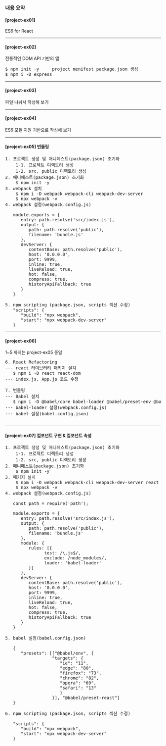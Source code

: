 ### 내용 요약

#### [project-ex01]
ES6 for React

- - -

#### [project-ex02]
   전통적인 DOM API 기반의 앱
<pre>
$ npm init -y     project menifest package.json 생성
$ npm i -D express
</pre>

- - -

#### [project-ex03]
   파일 나눠서 작성해 보기

- - -

#### [project-ex04]
   ES6 모듈 지원 기반으로 작성해 보기

- - -

#### [project-ex05] 번들링 
<pre>
1. 프로젝트 생성 및 매니페스트(package.json) 초기화
    1-1. 프로젝트 디렉토리 생성
    1-2. src, public 디렉토리 생성
2. 매니페스트(package.json) 초기화
    $ npm init -y
3. webpack 설치
    $ npm i -D webpack webpack-cli webpack-dev-server
    $ npx webpack -v
4. webpack 설정(webpack.config.js)

   module.exports = {
      entry: path.resolve('src/index.js'),
      output: {
         path: path.resolve('public'),
         filename: 'bundle.js'
      },
      devServer: {
         contentBase: path.resolve('public'),
         host: '0.0.0.0',
         port: 9999,
         inline: true,
         liveReload: true,
         hot: false,
         compress: true,
         historyApiFallback: true
      }
   }

5. npm scripting (package.json, scripts 섹션 수정)
   "scripts": {
      "build": "npx webpack",
      "start": "npx webpack-dev-server"
   }
</pre>

- - -

#### [project-ex06]
1~5 까지는 project-ex05 동일
<pre>
6. React Refactoring
--- react 라이브러리 패키지 설치
   $ npm i -D react react-dom
--- index.js, App.js 코드 수정

7. 번들링
--- Babel 설치
   $ npm i -D @babel/core babel-loader @babel/preset-env @babel/preset-react
--- babel-loader 설정(webpack.config.js)
--- babel 설정(babel.config.json)

</pre>

- - -

#### [project-ex07] 컴포넌트 구현 & 컴포넌트 속성
<pre>
1. 프로젝트 생성 및 매니페스트(package.json) 초기화
    1-1. 프로젝트 디렉토리 생성
    1-2. src, public 디렉토리 생성
2. 매니페스트(package.json) 초기화
    $ npm init -y
3. 패키지 설치
    $ npm i -D webpack webpack-cli webpack-dev-server react react-dom @babel/core babel-loader @babel/preset-env @babel/preset-react
    $ npx webpack -v
4. webpack 설정(webpack.config.js)
   
   const path = require('path');

   module.exports = {
      entry: path.resolve('src/index.js'),
      output: {
         path: path.resolve('public'),
         filename: 'bundle.js'
      },
      module: {
         rules: [{
               test: /\.js$/,
               exclude: /node_modules/,
               loader: 'babel-loader'
         }]
      },
      devServer: {
         contentBase: path.resolve('public'),
         host: '0.0.0.0',
         port: 9999,
         inline: true,
         liveReload: true,
         hot: false,
         compress: true,
         historyApiFallback: true
      }
   }

5. babel 설정(babel.config.json)

   {
      "presets": [["@babel/env", {
                  "targets": {
                     "ie": "11",
                     "edge": "80",
                     "firefox": "73",
                     "chrome": "82",
                     "opera": "69",
                     "safari": "13"
                     }
                  }], "@babel/preset-react"]
   }

6. npm scripting (package.json, scripts 섹션 수정)

   "scripts": {
      "build": "npx webpack",
      "start": "npx webpack-dev-server"
   }
   
</pre>